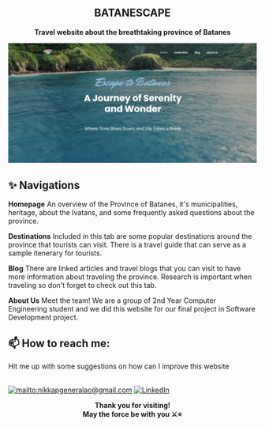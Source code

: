<h2 align='center'>BATANESCAPE</h2>
<p align='center'><b>Travel website about the breathtaking province of Batanes</b></p>

![Batanescape](./images/batanescape.png)

<h2>✨ Navigations</h2>

__Homepage__
An overview of the Province of Batanes, it's municipalities, heritage, about the Ivatans, and some frequently asked questions about the province.

__Destinations__
Included in this tab are some popular destinations around the province that tourists can visit. There is a travel guide that can serve as a sample itenerary for tourists.

__Blog__
There are linked articles and travel blogs that you can visit to have more information about traveling the province. Research is important when traveling so don't forget to check out this tab.

__About Us__
Meet the team! We are a group of 2nd Year Computer Engineering student and we did this website for our final project in Software Development project. 

<h2>📫 How to reach me:</h2>
Hit me up with some suggestions on how can I improve this website

<br><a href="mailto:nikkapgeneralao@gmail.com">![mailto:nikkapgeneralao@gmail.com](https://img.shields.io/badge/Gmail-D14836?style=for-the-badge&logo=gmail&logoColor=white)</a> <a href="https://www.linkedin.com/in/nikka-pauline-generalao-8203b5255/">![LinkedIn](https://img.shields.io/badge/LinkedIn-0077B5?style=for-the-badge&logo=linkedin&logoColor=white)</a>

<p align='center'><b>Thank you for visiting!<br>May the force be with you ⚔️⭐</b></p>